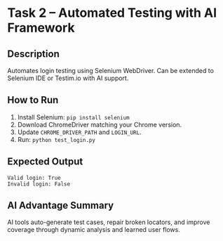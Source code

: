 # Task 2 – Automated Testing with AI Framework

## Description
Automates login testing using Selenium WebDriver.
Can be extended to Selenium IDE or Testim.io with AI support.

## How to Run
1. Install Selenium: `pip install selenium`
2. Download ChromeDriver matching your Chrome version.
3. Update `CHROME_DRIVER_PATH` and `LOGIN_URL`.
4. Run: `python test_login.py`

## Expected Output
```
Valid login: True
Invalid login: False
```

## AI Advantage Summary
AI tools auto-generate test cases, repair broken locators, and improve coverage through
dynamic analysis and learned user flows.
